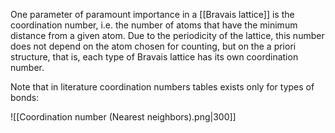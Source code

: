 One parameter of paramount importance in a [[Bravais lattice]] is the coordination number, i.e. the number of atoms that have the minimum distance from a given atom.
Due to the periodicity of the lattice, this number does not depend on the atom chosen for counting, but on the a priori structure, that is, each type of Bravais lattice has its own coordination number.

Note that in literature coordination numbers tables exists only for types of bonds:

![[Coordination number (Nearest neighbors).png|300]]
